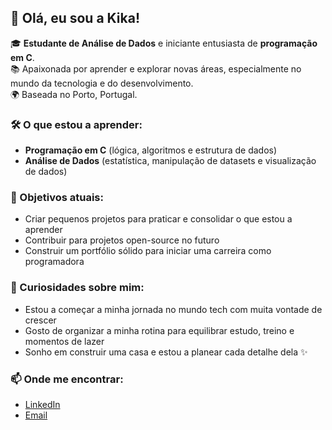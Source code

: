 ## 👋 Olá, eu sou a **Kika**!

🎓 **Estudante de Análise de Dados** e iniciante entusiasta de **programação em C**.   
📚 Apaixonada por aprender e explorar novas áreas, especialmente no mundo da tecnologia e do desenvolvimento.  
🌍 Baseada no Porto, Portugal.

### 🛠️ O que estou a aprender:
- **Programação em C** (lógica, algoritmos e estrutura de dados)
- **Análise de Dados** (estatística, manipulação de datasets e visualização de dados)

### 🎯 Objetivos atuais:
- Criar pequenos projetos para praticar e consolidar o que estou a aprender
- Contribuir para projetos open-source no futuro
- Construir um portfólio sólido para iniciar uma carreira como programadora

### 🚀 Curiosidades sobre mim:
- Estou a começar a minha jornada no mundo tech com muita vontade de crescer
- Gosto de organizar a minha rotina para equilibrar estudo, treino e momentos de lazer
- Sonho em construir uma casa e estou a planear cada detalhe dela ✨

### 📫 Onde me encontrar:
- [LinkedIn](https://www.linkedin.com/in/franciscapintocardoso/)
- [Email](franciscapintocardoso93@gmail.com)